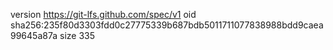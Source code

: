 version https://git-lfs.github.com/spec/v1
oid sha256:235f80d3303fdd0c27775339b687bdb5011711077838988bdd9caea99645a87a
size 335
